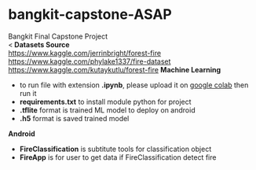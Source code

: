 # bangkit-capstone-ASAP
Bangkit Final Capstone Project
<br><<b> Datasets Source </b>
<br>https://www.kaggle.com/jerrinbright/forest-fire
<br>https://www.kaggle.com/phylake1337/fire-dataset
<br>https://www.kaggle.com/kutaykutlu/forest-fire
<b>Machine Learning</b>
<ul>
  <li>to run file with extension <b>.ipynb</b>, please upload it on <a href="https://colab.research.google.com/">google colab</a> then run it</li>
  <li><b>requirements.txt</b> to install module python for project</li>
  <li><b>.tflite</b> format is trained ML model to deploy on android</li>
  <li><b>.h5</b> format is saved trained model</li>
</ul>

<b>Android</b>
<ul>
  <li><b>FireClassification</b> is subtitute tools for classification object</li>
  <li><b>FireApp</b> is for user to get data if FireClassification detect fire</li>
</ul>
